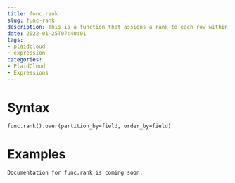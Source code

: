 ```yaml
---
title: func.rank
slug: func-rank
description: This is a function that assigns a rank to each row within a partition of a result set
date: 2022-01-25T07:40:01
tags:
- plaidcloud
- expression
categories:
- PlaidCloud
- Expressions
---
```



# Syntax



```
func.rank().over(partition_by=field, order_by=field)
```


# Examples



```
Documentation for func.rank is coming soon.
```
